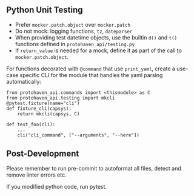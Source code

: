 ## Python Unit Testing

* Prefer `mocker.patch.object` over `mocker.patch`
* Do not mock: logging functions, `tz`, `dateparser`
* When providing test datetime objects, use the builtin `d()` and `t()` functions defined in `protohaven_api/testing.py`
* If `return_value` is needed for a mock, define it as part of the call to `mocker.patch.object`.


For functions decorated with `@command` that use `print_yaml`, create a use-case specific CLI for the module that handles the yaml parsing automatically:

```
from protohaven_api.commands import <thismodule> as C
from protohaven_api.testing import mkcli
@pytest.fixture(name="cli")
def fixture_cli(capsys):
    return mkcli(capsys, C)

def test_foo(cli):
    ...
    cli("cli_command", ["--arguments", "--here"])
```

## Post-Development

Please remember to run pre-commit to autoformat all files, detect and remove linter errors etc.

If you modified python code, run pytest.
